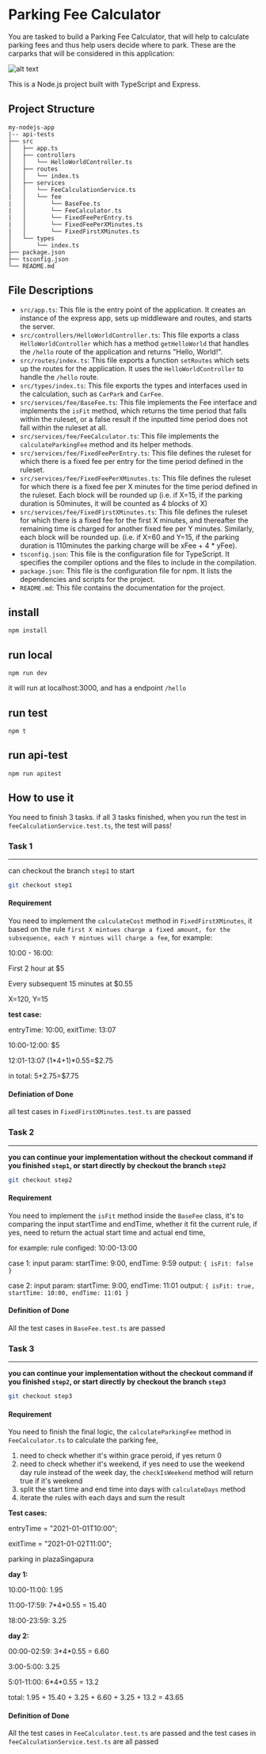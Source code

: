 # Parking Fee Calculator

You are tasked to build a Parking Fee Calculator, that will help to calculate parking fees and thus help users decide where to park.
These are the carparks that will be considered in this application:

![alt text](carpark_data.png)

This is a Node.js project built with TypeScript and Express.

## Project Structure

```
my-nodejs-app
|-- api-tests
├── src
│   ├── app.ts
│   ├── controllers
│   │   └── HelloWorldController.ts
│   ├── routes
│   │   └── index.ts
│   ├── services
│   │   └── FeeCalculationService.ts
|   │   └── fee
|   │       └── BaseFee.ts
|   │       └── FeeCalculator.ts
|   │       └── FixedFeePerEntry.ts
|   │       └── FixedFeePerXMinutes.ts
|   │       └── FixedFirstXMinutes.ts
│   └── types
│       └── index.ts
├── package.json
├── tsconfig.json
└── README.md
```

## File Descriptions

- `src/app.ts`: This file is the entry point of the application. It creates an instance of the express app, sets up middleware and routes, and starts the server.
- `src/controllers/HelloWorldController.ts`: This file exports a class `HelloWorldController` which has a method `getHelloWorld` that handles the `/hello` route of the application and returns "Hello, World!".
- `src/routes/index.ts`: This file exports a function `setRoutes` which sets up the routes for the application. It uses the `HelloWorldController` to handle the `/hello` route.
- `src/types/index.ts`: This file exports the types and interfaces used in the calculation, such as `CarPark` and `CarFee`.
- `src/services/fee/BaseFee.ts`: This file implements the Fee interface and implements the `isFit` method, which returns the time period that falls within the ruleset, or a false result if the inputted time period does not fall within the ruleset at all.
- `src/services/fee/FeeCalculator.ts`: This file implements the `calculateParkingFee` method and its helper methods.
- `src/services/fee/FixedFeePerEntry.ts`: This file defines the ruleset for which there is a fixed fee per entry for the time period defined in the ruleset.
- `src/services/fee/FixedFeePerXMinutes.ts`: This file defines the ruleset for which there is a fixed fee per X minutes for the time period defined in the ruleset. Each block will be rounded up (i.e. if X=15, if the parking duration is 50minutes, it will be counted as 4 blocks of X)
- `src/services/fee/FixedFirstXMinutes.ts`: This file defines the ruleset for which there is a fixed fee for the first X minutes, and thereafter the remaining time is charged for another fixed fee per Y minutes. Similarly, each block will be rounded up. (i.e. if X=60 and Y=15, if the parking duration is 110minutes the parking charge will be xFee + 4 \* yFee).
- `tsconfig.json`: This file is the configuration file for TypeScript. It specifies the compiler options and the files to include in the compilation.
- `package.json`: This file is the configuration file for npm. It lists the dependencies and scripts for the project.
- `README.md`: This file contains the documentation for the project.

## install

```
npm install
```

## run local

```
npm run dev
```

it will run at localhost:3000, and has a endpoint `/hello`

## run test

```
npm t
```

## run api-test

```
npm run apitest
```

## How to use it
You need to finish 3 tasks. if all 3 tasks finished, when you run the test in `feeCalculationService.test.ts`, the test will pass!

### Task 1
---
can checkout the branch `step1` to start

```bash
git checkout step1
```

#### Requirement
You need to implement the `calculateCost` method in `FixedFirstXMinutes`, it based on the rule `first X mintues charge a fixed amount, for the subsequence, each Y mintues will charge a fee`, for example:

10:00 - 16:00: 

First 2 hour at $5

Every subsequent 15 minutes at $0.55

X=120, Y=15

**test case:**

entryTime: 10:00, exitTime: 13:07

10:00-12:00: $5

12:01-13:07 (1*4+1)*0.55=$2.75

in total: 5+2.75=$7.75

#### Definiation of Done
all test cases in `FixedFirstXMinutes.test.ts` are passed

### Task 2
---
**you can continue your implementation without the checkout command if you finished `step1`, or start directly by checkout the branch `step2`**

```bash
git checkout step2
````

#### Requirement

You need to implement the `isFit` method inside the `BaseFee` class, it's to comparing the input startTime and endTime, whether it fit the current rule, if yes, need to return the actual start time and actual end time,

for example:
rule configed: 10:00-13:00

case 1:
input param: startTime: 9:00, endTime: 9:59
output: `{ isFit: false }`

case 2:
input param: startTime: 9:00, endTime: 11:01
output: `{ isFit: true, startTime: 10:00, endTime: 11:01 }`

#### Definition of Done
All the test cases in `BaseFee.test.ts` are passed

### Task 3
---
**you can continue your implementation without the checkout command if you finished `step2`, or start directly by checkout the branch `step3`**

```bash
git checkout step3
```

#### Requirement
You need to finish the final logic, the `calculateParkingFee` method in `FeeCalculator.ts` to calculate the parking fee,
1. need to check whether it's within grace peroid, if yes return 0
2. need to check whether it's weekend, if yes need to use the weekend day rule instead of the week day, the `checkIsWeekend` method will return true if it's weekend
3. split the start time and end time into days with `calculateDays` method
4. iterate the rules with each days and sum the result

**Test cases:**

entryTime = "2021-01-01T10:00";

exitTime = "2021-01-02T11:00";

parking in plazaSingapura

**day 1:**

10:00-11:00: 1.95

11:00-17:59: 7\*4*0.55 = 15.40

18:00-23:59: 3.25

**day 2:**

00:00-02:59: 3\*4*0.55 = 6.60

3:00-5:00: 3.25

5:01-11:00: 6\*4*0.55 = 13.2

total: 1.95 + 15.40 + 3.25 + 6.60 + 3.25 + 13.2 = 43.65

#### Definition of Done
All the test cases in `FeeCalculator.test.ts` are passed
and the test cases in `feeCalculationService.test.ts` are all passed

